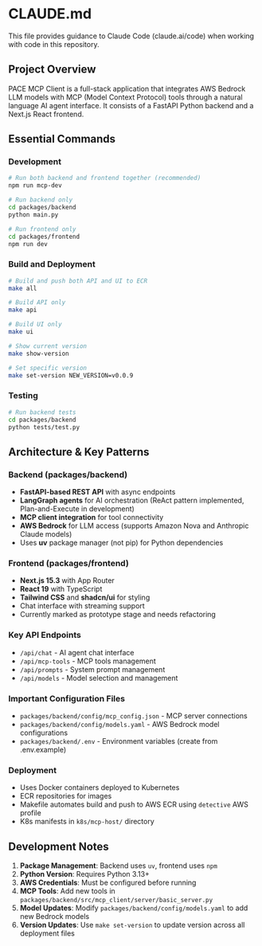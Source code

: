 # CLAUDE.md

This file provides guidance to Claude Code (claude.ai/code) when working with code in this repository.

## Project Overview

PACE MCP Client is a full-stack application that integrates AWS Bedrock LLM models with MCP (Model Context Protocol) tools through a natural language AI agent interface. It consists of a FastAPI Python backend and a Next.js React frontend.

## Essential Commands

### Development
```bash
# Run both backend and frontend together (recommended)
npm run mcp-dev

# Run backend only
cd packages/backend
python main.py

# Run frontend only  
cd packages/frontend
npm run dev
```

### Build and Deployment
```bash
# Build and push both API and UI to ECR
make all

# Build API only
make api

# Build UI only
make ui

# Show current version
make show-version

# Set specific version
make set-version NEW_VERSION=v0.0.9
```

### Testing
```bash
# Run backend tests
cd packages/backend
python tests/test.py
```

## Architecture & Key Patterns

### Backend (packages/backend)
- **FastAPI-based REST API** with async endpoints
- **LangGraph agents** for AI orchestration (ReAct pattern implemented, Plan-and-Execute in development)
- **MCP client integration** for tool connectivity
- **AWS Bedrock** for LLM access (supports Amazon Nova and Anthropic Claude models)
- Uses **uv** package manager (not pip) for Python dependencies

### Frontend (packages/frontend)
- **Next.js 15.3** with App Router
- **React 19** with TypeScript
- **Tailwind CSS** and **shadcn/ui** for styling
- Chat interface with streaming support
- Currently marked as prototype stage and needs refactoring

### Key API Endpoints
- `/api/chat` - AI agent chat interface
- `/api/mcp-tools` - MCP tools management  
- `/api/prompts` - System prompt management
- `/api/models` - Model selection and management

### Important Configuration Files
- `packages/backend/config/mcp_config.json` - MCP server connections
- `packages/backend/config/models.yaml` - AWS Bedrock model configurations
- `packages/backend/.env` - Environment variables (create from .env.example)

### Deployment
- Uses Docker containers deployed to Kubernetes
- ECR repositories for images
- Makefile automates build and push to AWS ECR using `detective` AWS profile
- K8s manifests in `k8s/mcp-host/` directory

## Development Notes

1. **Package Management**: Backend uses `uv`, frontend uses `npm`
2. **Python Version**: Requires Python 3.13+
3. **AWS Credentials**: Must be configured before running
4. **MCP Tools**: Add new tools in `packages/backend/src/mcp_client/server/basic_server.py`
5. **Model Updates**: Modify `packages/backend/config/models.yaml` to add new Bedrock models
6. **Version Updates**: Use `make set-version` to update version across all deployment files